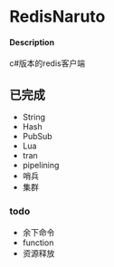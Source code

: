 # RedisNaruto

#### Description
c#版本的redis客户端

## 已完成

- String
- Hash
- PubSub
- Lua
- tran
- pipelining
- 哨兵
- 集群
### todo
- 余下命令
- function
- 资源释放